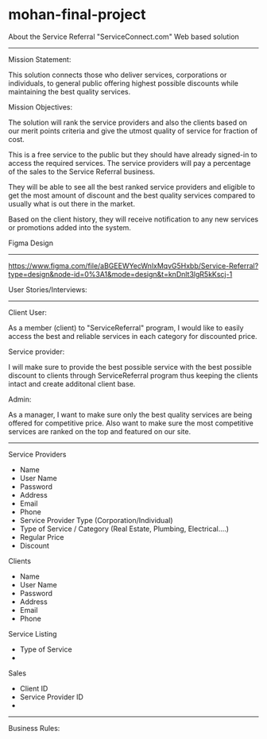 # mohan-final-project

About the Service Referral "ServiceConnect.com" Web based solution
__________________________________________________________________________________________________________

Mission Statement:

This solution connects those who deliver services, corporations or individuals, to general public offering
highest possible discounts while maintaining the best quality services. 

Mission Objectives:

The solution will rank the service providers and also the clients based on our merit points criteria and give the utmost quality of service for fraction of cost.

This is a free service to the public but they should have already signed-in to access the required services. The service
providers will pay a percentage of the sales to the Service Referral business.

They will be able to see all the best ranked service providers and eligible to get the most amount of discount and 
the best quality services compared to usually what is out there in the market.

Based on the client history, they will receive notification to any new services or promotions added into the system.


Figma Design
__________________________________________________________________________________________________________

https://www.figma.com/file/aBGEEWYecWnlxMqvG5Hxbb/Service-Referral?type=design&node-id=0%3A1&mode=design&t=knDnlt3lgR5kKscj-1



User Stories/Interviews:
__________________________________________________________________________________________________________

Client User:

As a member (client) to "ServiceReferral" program, I would like to easily access the best and reliable 
services in each category for discounted price.

Service provider:

I will make sure to provide the best possible service with the best possible discount to clients through ServiceReferral 
program thus keeping the clients intact and create additonal client base.

Admin:

As a manager, I want to make sure only the best quality services are being offered for competitive price.
Also want to make sure the most competitive services are ranked on the top and featured on our site.

______________________________________________________________________________________________________________

Service Providers
  - Name
  - User Name
  - Password
  - Address
  - Email
  - Phone
  - Service Provider Type (Corporation/Individual)
  - Type of Service / Category (Real Estate, Plumbing, Electrical....)
  - Regular Price
  - Discount

Clients
  - Name
  - User Name
  - Password
  - Address
  - Email
  - Phone

Service Listing
  - Type of Service
  - 

Sales
  - Client ID
  - Service Provider ID
  - 

______________________________________________________________________________________________________________

Business Rules:

